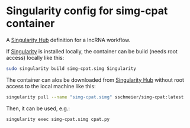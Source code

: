 # Singularity config for simg-cpat container

A [Singularity Hub](https://www.singularity-hub.org/) definition for a lncRNA workflow.

If [Singularity](http://singularity.lbl.gov) is installed locally, the container can be build (needs root access) locally like this:

```bash
sudo singularity build simg-cpat.simg Singularity
```

The container can alos be downloaded from [Singularity Hub](https://www.singularity-hub.org/) without root access to the local machine like this:

```bash
singularity pull --name "simg-cpat.simg" sschmeier/simg-cpat:latest 
```

Then, it can be used, e.g.:

```bash
singularity exec simg-cpat.simg cpat.py
```
